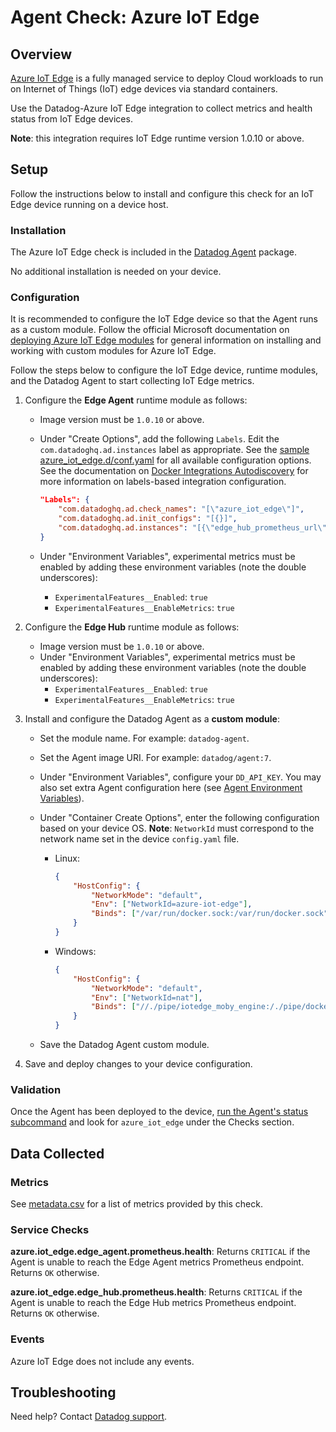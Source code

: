 # Agent Check: Azure IoT Edge

## Overview

[Azure IoT Edge][1] is a fully managed service to deploy Cloud workloads to run on Internet of Things (IoT) edge devices via standard containers.

Use the Datadog-Azure IoT Edge integration to collect metrics and health status from IoT Edge devices.

**Note**: this integration requires IoT Edge runtime version 1.0.10 or above.

## Setup

Follow the instructions below to install and configure this check for an IoT Edge device running on a device host.

### Installation

The Azure IoT Edge check is included in the [Datadog Agent][2] package.

No additional installation is needed on your device.

### Configuration

It is recommended to configure the IoT Edge device so that the Agent runs as a custom module. Follow the official Microsoft documentation on [deploying Azure IoT Edge modules][3] for general information on installing and working with custom modules for Azure IoT Edge.

Follow the steps below to configure the IoT Edge device, runtime modules, and the Datadog Agent to start collecting IoT Edge metrics.

1. Configure the **Edge Agent** runtime module as follows:
    - Image version must be `1.0.10` or above.
    - Under "Create Options", add the following `Labels`. Edit the `com.datadoghq.ad.instances` label as appropriate. See the [sample azure_iot_edge.d/conf.yaml][5] for all available configuration options. See the documentation on [Docker Integrations Autodiscovery][6] for more information on labels-based integration configuration.

        ```json
        "Labels": {
            "com.datadoghq.ad.check_names": "[\"azure_iot_edge\"]",
            "com.datadoghq.ad.init_configs": "[{}]",
            "com.datadoghq.ad.instances": "[{\"edge_hub_prometheus_url\": \"http://edgeHub:9600/metrics\", \"edge_agent_prometheus_url\": \"http://edgeAgent:9600/metrics\"}]"
        }
        ```

    - Under "Environment Variables", experimental metrics must be enabled by adding these environment variables (note the double underscores):
        - `ExperimentalFeatures__Enabled`: `true`
        - `ExperimentalFeatures__EnableMetrics`: `true`

1. Configure the **Edge Hub** runtime module as follows:
    - Image version must be `1.0.10` or above.
    - Under "Environment Variables", experimental metrics must be enabled by adding these environment variables (note the double underscores):
        - `ExperimentalFeatures__Enabled`: `true`
        - `ExperimentalFeatures__EnableMetrics`: `true`

1. Install and configure the Datadog Agent as a **custom module**:
    - Set the module name. For example: `datadog-agent`.
    - Set the Agent image URI. For example: `datadog/agent:7`.
    - Under "Environment Variables", configure your `DD_API_KEY`. You may also set extra Agent configuration here (see [Agent Environment Variables][4]).
    - Under "Container Create Options", enter the following configuration based on your device OS. **Note**: `NetworkId` must correspond to the network name set in the device `config.yaml` file.

        - Linux:
            ```json
            {
                "HostConfig": {
                    "NetworkMode": "default",
                    "Env": ["NetworkId=azure-iot-edge"],
                    "Binds": ["/var/run/docker.sock:/var/run/docker.sock"]
                }
            }
            ```
        - Windows:
            ```json
            {
                "HostConfig": {
                    "NetworkMode": "default",
                    "Env": ["NetworkId=nat"],
                    "Binds": ["//./pipe/iotedge_moby_engine:/./pipe/docker_engine"]
                }
            }
            ```

    - Save the Datadog Agent custom module.

1. Save and deploy changes to your device configuration.

### Validation

Once the Agent has been deployed to the device, [run the Agent's status subcommand][7] and look for `azure_iot_edge` under the Checks section.

## Data Collected

### Metrics

See [metadata.csv][8] for a list of metrics provided by this check.

### Service Checks

**azure.iot_edge.edge_agent.prometheus.health**:
Returns `CRITICAL` if the Agent is unable to reach the Edge Agent metrics Prometheus endpoint. Returns `OK` otherwise.

**azure.iot_edge.edge_hub.prometheus.health**:
Returns `CRITICAL` if the Agent is unable to reach the Edge Hub metrics Prometheus endpoint. Returns `OK` otherwise.

### Events

Azure IoT Edge does not include any events.

## Troubleshooting

Need help? Contact [Datadog support][9].

[1]: https://azure.microsoft.com/en-us/services/iot-edge/
[2]: https://docs.datadoghq.com/agent/
[3]: https://docs.microsoft.com/en-us/azure/iot-edge/how-to-deploy-modules-portal
[4]: https://docs.datadoghq.com/agent/guide/environment-variables/
[5]: https://github.com/DataDog/integrations-core/blob/master/azure_iot_edge/datadog_checks/azure_iot_edge/data/conf.yaml.example
[6]: https://docs.datadoghq.com/agent/docker/integrations/
[7]: https://docs.datadoghq.com/agent/guide/agent-commands/#agent-status-and-information
[8]: https://github.com/DataDog/integrations-core/blob/master/azure_iot_edge/metadata.csv
[9]: https://docs.datadoghq.com/help/
